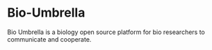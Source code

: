 # Bio-Umbrella
Bio Umbrella is a biology open source platform for bio researchers to communicate and cooperate.
